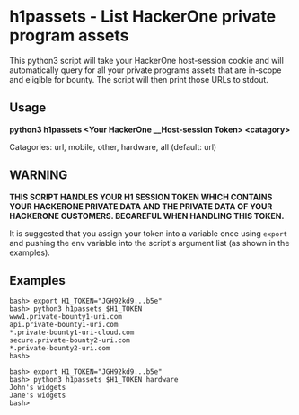 # h1passets - List HackerOne private program assets
This python3 script will take your HackerOne host-session cookie and will automatically query for all your private programs assets that are in-scope and eligible for bounty. The script will then print those URLs to stdout.

## Usage
**python3 h1passets \<Your HackerOne __Host-session Token\> \<catagory\>**

Catagories: url, mobile, other, hardware, all (default: url)

## WARNING
**THIS SCRIPT HANDLES YOUR H1 SESSION TOKEN WHICH CONTAINS YOUR HACKERONE PRIVATE DATA AND THE PRIVATE DATA OF YOUR HACKERONE CUSTOMERS. BECAREFUL WHEN HANDLING THIS TOKEN.**

It is suggested that you assign your token into a variable once using `export` and pushing the env variable into the script's argument list (as shown in the examples).


## Examples
```
bash> export H1_TOKEN="JGH92kd9...b5e"
bash> python3 h1passets $H1_TOKEN
www1.private-bounty1-uri.com
api.private-bounty1-uri.com
*.private-bounty1-uri-cloud.com
secure.private-bounty2-uri.com
*.private-bounty2-uri.com
bash>
```
```
bash> export H1_TOKEN="JGH92kd9...b5e"
bash> python3 h1passets $H1_TOKEN hardware
John's widgets
Jane's widgets
bash>
```
